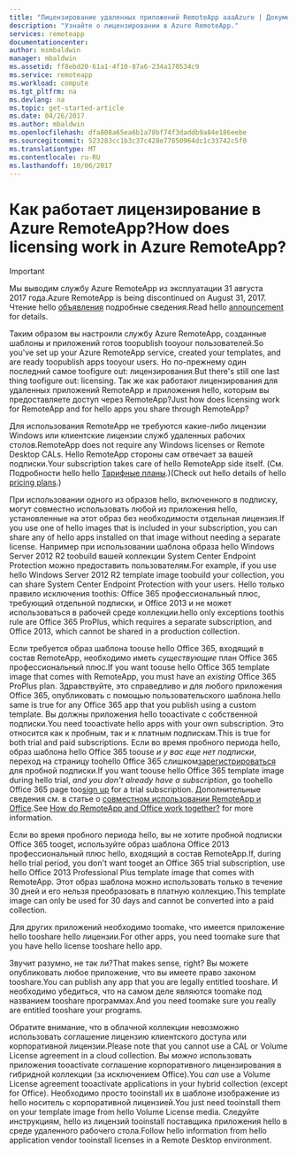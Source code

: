 ```yaml
---
title: "Лицензирование удаленных приложений RemoteApp aaaAzure | Документы Microsoft"
description: "Узнайте о лицензировании в Azure RemoteApp."
services: remoteapp
documentationcenter: 
author: msmbaldwin
manager: mbaldwin
ms.assetid: ff8ebd20-61a1-4f10-87a6-234a170534c9
ms.service: remoteapp
ms.workload: compute
ms.tgt_pltfrm: na
ms.devlang: na
ms.topic: get-started-article
ms.date: 04/26/2017
ms.author: mbaldwin
ms.openlocfilehash: dfa808a65ea6b1a78bf74f3daddb9a84e186eebe
ms.sourcegitcommit: 523283cc1b3c37c428e77850964dc1c33742c5f0
ms.translationtype: MT
ms.contentlocale: ru-RU
ms.lasthandoff: 10/06/2017
---
```

# <a name="how-does-licensing-work-in-azure-remoteapp"></a><span data-ttu-id="d842e-103">Как работает лицензирование в Azure RemoteApp?</span><span class="sxs-lookup"><span data-stu-id="d842e-103">How does licensing work in Azure RemoteApp?</span></span>
> [!IMPORTANT]
> <span data-ttu-id="d842e-104">Мы выводим службу Azure RemoteApp из эксплуатации 31 августа 2017 года.</span><span class="sxs-lookup"><span data-stu-id="d842e-104">Azure RemoteApp is being discontinued on August 31, 2017.</span></span> <span data-ttu-id="d842e-105">Чтение hello [объявления](https://go.microsoft.com/fwlink/?linkid=821148) подробные сведения.</span><span class="sxs-lookup"><span data-stu-id="d842e-105">Read hello [announcement](https://go.microsoft.com/fwlink/?linkid=821148) for details.</span></span>
> 
> 

<span data-ttu-id="d842e-106">Таким образом вы настроили службу Azure RemoteApp, созданные шаблоны и приложений готов toopublish tooyour пользователей.</span><span class="sxs-lookup"><span data-stu-id="d842e-106">So you've set up your Azure RemoteApp service, created your templates, and are ready toopublish apps tooyour users.</span></span> <span data-ttu-id="d842e-107">Но по-прежнему один последний самое toofigure out: лицензирования.</span><span class="sxs-lookup"><span data-stu-id="d842e-107">But there's still one last thing toofigure out: licensing.</span></span> <span data-ttu-id="d842e-108">Так же как работают лицензирования для удаленных приложений RemoteApp и приложения hello, которым вы предоставляете доступ через RemoteApp?</span><span class="sxs-lookup"><span data-stu-id="d842e-108">Just how does licensing work for RemoteApp and for hello apps you share through RemoteApp?</span></span>

<span data-ttu-id="d842e-109">Для использования RemoteApp не требуются какие-либо лицензии Windows или клиентские лицензии служб удаленных рабочих столов.</span><span class="sxs-lookup"><span data-stu-id="d842e-109">RemoteApp does not require any Windows licenses or Remote Desktop CALs.</span></span> <span data-ttu-id="d842e-110">Hello RemoteApp стороны сам отвечает за вашей подписки.</span><span class="sxs-lookup"><span data-stu-id="d842e-110">Your subscription takes care of hello RemoteApp side itself.</span></span> <span data-ttu-id="d842e-111">(См. Подробности hello hello [Тарифные планы](https://azure.microsoft.com/pricing/details/remoteapp).)</span><span class="sxs-lookup"><span data-stu-id="d842e-111">(Check out hello details of hello [pricing plans](https://azure.microsoft.com/pricing/details/remoteapp).)</span></span>

<span data-ttu-id="d842e-112">При использовании одного из образов hello, включенного в подписку, могут совместно использовать любой из приложения hello, установленные на этот образ без необходимости отдельная лицензия.</span><span class="sxs-lookup"><span data-stu-id="d842e-112">If you use one of hello images that is included in your subscription, you can share any of hello apps installed on that image without needing a separate license.</span></span> <span data-ttu-id="d842e-113">Например при использовании шаблона образа hello Windows Server 2012 R2 toobuild вашей коллекции System Center Endpoint Protection можно предоставить пользователям.</span><span class="sxs-lookup"><span data-stu-id="d842e-113">For example, if you use hello Windows Server 2012 R2 template image toobuild your collection, you can share System Center Endpoint Protection with your users.</span></span> <span data-ttu-id="d842e-114">Hello только правило исключения toothis: Office 365 профессиональный плюс, требующий отдельной подписки, и Office 2013 и не может использоваться в рабочей среде коллекции.</span><span class="sxs-lookup"><span data-stu-id="d842e-114">hello only exceptions toothis rule are Office 365 ProPlus, which requires a separate subscription, and Office 2013, which cannot be shared in a production collection.</span></span>

<span data-ttu-id="d842e-115">Если требуется образ шаблона toouse hello Office 365, входящий в состав RemoteApp, необходимо иметь *существующие* план Office 365 профессиональный плюс.</span><span class="sxs-lookup"><span data-stu-id="d842e-115">If you want toouse hello Office 365 template image that comes with RemoteApp, you must have an *existing* Office 365 ProPlus plan.</span></span> <span data-ttu-id="d842e-116">Здравствуйте, это справедливо и для любого приложения Office 365, опубликовать с помощью пользовательского шаблона.</span><span class="sxs-lookup"><span data-stu-id="d842e-116">hello same is true for any Office 365 app that you publish using a custom template.</span></span> <span data-ttu-id="d842e-117">Вы должны приложения hello tooactivate с собственной подписки.</span><span class="sxs-lookup"><span data-stu-id="d842e-117">You need tooactivate hello apps with your own subscription.</span></span> <span data-ttu-id="d842e-118">Это относится как к пробным, так и к платным подпискам.</span><span class="sxs-lookup"><span data-stu-id="d842e-118">This is true for both trial and paid subscriptions.</span></span> <span data-ttu-id="d842e-119">Если во время пробного периода hello, образ шаблона hello Office 365 toouse *и у вас еще нет подписки*, переход на страницу toohello Office 365 слишком[зарегистрироваться](https://go.microsoft.com/fwlink/p/?LinkID=403802) для пробной подписки.</span><span class="sxs-lookup"><span data-stu-id="d842e-119">If you want toouse hello Office 365 template image during hello trial, *and you don't already have a subscription*, go toohello Office 365 page too[sign up](https://go.microsoft.com/fwlink/p/?LinkID=403802) for a trial subscription.</span></span> <span data-ttu-id="d842e-120">Дополнительные сведения см. в статье о [совместном использовании RemoteApp и Office](remoteapp-o365.md).</span><span class="sxs-lookup"><span data-stu-id="d842e-120">See [How do RemoteApp and Office work together?](remoteapp-o365.md) for more information.</span></span>

<span data-ttu-id="d842e-121">Если во время пробного периода hello, вы не хотите пробной подписки Office 365 tooget, используйте образ шаблона Office 2013 профессиональный плюс hello, входящий в состав RemoteApp.</span><span class="sxs-lookup"><span data-stu-id="d842e-121">If, during hello trial period, you don't want tooget an Office 365 trial subscription, use hello Office 2013 Professional Plus template image that comes with RemoteApp.</span></span> <span data-ttu-id="d842e-122">Этот образ шаблона можно использовать только в течение 30 дней и его нельзя преобразовать в платную коллекцию.</span><span class="sxs-lookup"><span data-stu-id="d842e-122">This template image can only be used for 30 days and cannot be converted into a paid collection.</span></span>

<span data-ttu-id="d842e-123">Для других приложений необходимо toomake, что имеется приложение hello tooshare hello лицензии.</span><span class="sxs-lookup"><span data-stu-id="d842e-123">For other apps, you need toomake sure that you have hello license tooshare hello app.</span></span>

<span data-ttu-id="d842e-124">Звучит разумно, не так ли?</span><span class="sxs-lookup"><span data-stu-id="d842e-124">That makes sense, right?</span></span> <span data-ttu-id="d842e-125">Вы можете опубликовать любое приложение, что вы имеете право законом tooshare.</span><span class="sxs-lookup"><span data-stu-id="d842e-125">You can publish any app that you are legally entitled tooshare.</span></span> <span data-ttu-id="d842e-126">И необходимо убедиться, что на самом деле являются toomake под названием tooshare программах.</span><span class="sxs-lookup"><span data-stu-id="d842e-126">And you need toomake sure you really are entitled tooshare your programs.</span></span>

<span data-ttu-id="d842e-127">Обратите внимание, что в облачной коллекции невозможно использовать соглашение лицензию клиентского доступа или корпоративной лицензии.</span><span class="sxs-lookup"><span data-stu-id="d842e-127">Please note that you cannot use a CAL or Volume License agreement in a cloud collection.</span></span> <span data-ttu-id="d842e-128">Вы *можно* использовать приложения tooactivate соглашение корпоративного лицензирования в гибридной коллекции (за исключением Office).</span><span class="sxs-lookup"><span data-stu-id="d842e-128">You *can* use a Volume License agreement tooactivate applications in your hybrid collection (except for Office).</span></span> <span data-ttu-id="d842e-129">Необходимо просто tooinstall их в шаблоне изображение из hello носитель с корпоративной лицензией.</span><span class="sxs-lookup"><span data-stu-id="d842e-129">You just need tooinstall them on your template image from hello Volume License media.</span></span> <span data-ttu-id="d842e-130">Следуйте инструкциям, hello из лицензий tooinstall поставщика приложения hello в среде удаленного рабочего стола.</span><span class="sxs-lookup"><span data-stu-id="d842e-130">Follow hello information from hello application vendor tooinstall licenses in a Remote Desktop environment.</span></span>

